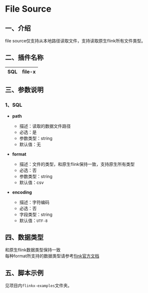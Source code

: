 # File Source

## 一、介绍

file source仅支持从本地路径读取文件，支持读取原生flink所有文件类型。<br />

## 二、插件名称

| SQL | file-x |
| --- | --- |

## 三、参数说明

### 1、SQL

- **path**
    - 描述：读取的数据文件路径
    - 必选：是
    - 参数类型：string
    - 默认值：无
      <br />

- **format**
    - 描述：文件的类型，和原生flink保持一致，支持原生所有类型
    - 必选：否
    - 参数类型：string
    - 默认值：csv
      <br />

- **encoding**
    - 描述：字符编码
    - 必选：否
    - 字段类型：string
    - 默认值：`UTF-8`

## 四、数据类型

和原生flink数据类型保持一致<br />每种format所支持的数据类型请参考[flink官方文档](https://ci.apache.org/projects/flink/flink-docs-release-1.12/dev/table/connectors/formats/)<br />

## 五、脚本示例

见项目内`flinkx-examples`文件夹。

